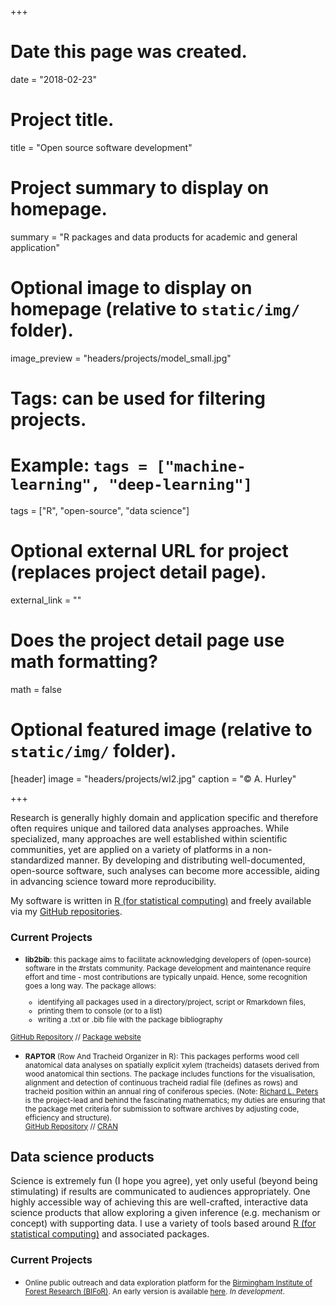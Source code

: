 +++
# Date this page was created.
date = "2018-02-23"

# Project title.
title = "Open source software development"

# Project summary to display on homepage.
summary = "R packages and data products for academic and general application"

# Optional image to display on homepage (relative to `static/img/` folder).
image_preview = "headers/projects/model_small.jpg"

# Tags: can be used for filtering projects.
# Example: `tags = ["machine-learning", "deep-learning"]`
tags = ["R", "open-source", "data science"]

# Optional external URL for project (replaces project detail page).
external_link = ""

# Does the project detail page use math formatting?
math = false

# Optional featured image (relative to `static/img/` folder).
[header]
image = "headers/projects/wl2.jpg"
caption = "&copy; A. Hurley"

+++


Research is generally highly domain and application specific and therefore often requires unique and tailored data analyses approaches. While specialized, many approaches are well established within scientific communities, yet are applied on a variety of platforms in a non-standardized manner. By developing and distributing well-documented, open-source software, such analyses can become more accessible, aiding in advancing science toward more reproducibility.

My software is written in [R (for statistical computing)](https://www.r-project.org/) and freely available via my [GitHub repositories](https://github.com/the-Hull).

### Current Projects

- <small> **lib2bib**: this package aims to facilitate acknowledging developers of (open-source) software in the #rstats community. Package development and maintenance require effort and time - most contributions are typically unpaid. Hence, some recognition goes a long way. The package allows:  
  + identifying all packages used in a directory/project, script or Rmarkdown files,
  + printing them to console (or to a list)
  + writing a .txt or .bib file with the package bibliography 

[GitHub Repository](https://github.com/the-Hull/lib2bib) // [Package website](https://the-hull.github.io/lib2bib/index.html)

</small>

- <small> **RAPTOR** (Row And Tracheid Organizer in R): This packages performs wood cell anatomical data analyses on spatially explicit xylem (tracheids) datasets derived from wood anatomical thin sections. The package includes functions for the visualisation, alignment and detection of continuous tracheid radial file (defines as rows) and tracheid position within an annual ring of coniferous species. (Note: [Richard L. Peters](http://www.wsl.ch/info/mitarbeitende/peters/index_EN) is the project-lead and behind the fascinating mathematics; my duties are ensuring that the package met criteria for submission to software archives by adjusting code, efficiency and structure).  
[GitHub Repository](https://github.com/the-Hull/raptor/) // [CRAN](https://cran.r-project.org/web/packages/RAPTOR/index.html)</small>


## Data science products <a name = "data-science"></a>

Science is extremely fun (I hope you agree), yet only useful (beyond being stimulating) if results are communicated to audiences appropriately. One highly accessible way of achieving this are well-crafted, interactive data science products that allow exploring a given inference (e.g. mechanism or concept) with supporting data. I use a variety of tools based around [R (for statistical computing)](https://www.r-project.org/) and associated packages.

### Current Projects

- <small> Online public outreach and data exploration platform for the [Birmingham Institute of Forest Research (BIFoR)](http://www.birmingham.ac.uk/research/activity/bifor/index.aspx). An early version is available [here](https://aglhurley.shinyapps.io/bifor).  *In development*. </small>